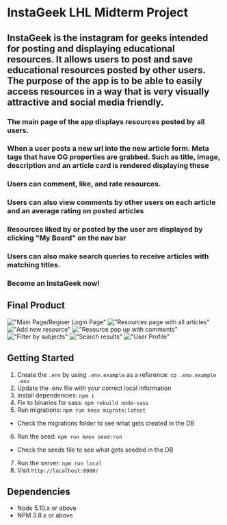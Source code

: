 # InstaGeek LHL Midterm Project

## InstaGeek is the instagram for geeks intended for posting and displaying educational resources. It allows users to post and save educational resources posted by other users. The purpose of the app is to be able to easily access resources in a way that is very visually attractive and social media friendly. 
### The main page of the app displays resources posted by all users. 
### When a user posts a new url into the new article form. Meta tags that have OG properties are grabbed. Such as title, image, description and an article card is rendered displaying these
### Users can comment, like, and rate resources. 
### Users can also  view comments by other users on each article and an average rating on posted articles
### Resources liked by or posted by the user are displayed by clicking "My Board" on the nav bar
### Users can also make search queries to receive articles with matching titles.
### Become an InstaGeek now! 


## Final Product
!["Main Page/Regiser Login Page"](https://github.com/josekhon/InstaGeek/blob/master/docs/loginpage.png?raw=true)
!["Resources page with all articles"](https://github.com/josekhon/InstaGeek/blob/master/docs/main-board.png?raw=true)
!["Add new resource"](https://github.com/josekhon/InstaGeek/blob/master/docs/add-new-article.png?raw=true)
!["Resource pop up with comments"](https://github.com/josekhon/InstaGeek/blob/master/docs/article-popup.png?raw=true)
!["Filter by subjects"](https://github.com/josekhon/InstaGeek/blob/master/docs/filter-by-subjects.png?raw=true)
!["Search results"](https://github.com/josekhon/InstaGeek/blob/master/docs/search-result.png?raw=true)
!["User Profile"](https://github.com/josekhon/InstaGeek/blob/master/docs/user-profile.png?raw=true)



## Getting Started

1. Create the `.env` by using `.env.example` as a reference: `cp .env.example .env`
2. Update the .env file with your correct local information
3. Install dependencies: `npm i`
4. Fix to binaries for sass: `npm rebuild node-sass`
5. Run migrations: `npm run knex migrate:latest`
  - Check the migrations folder to see what gets created in the DB
6. Run the seed: `npm run knex seed:run`
  - Check the seeds file to see what gets seeded in the DB
7. Run the server: `npm run local`
8. Visit `http://localhost:8080/`

## Dependencies

- Node 5.10.x or above
- NPM 3.8.x or above
